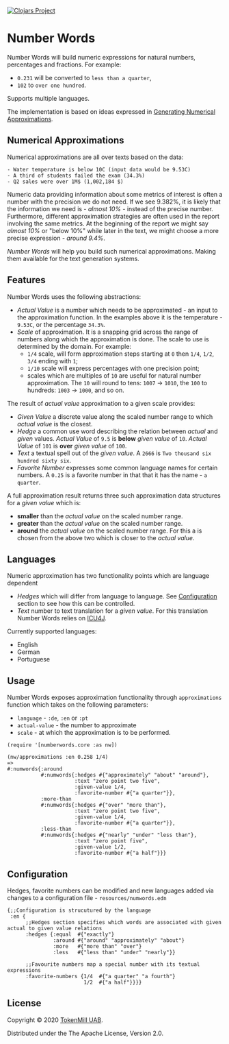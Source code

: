 [![Clojars Project](https://img.shields.io/clojars/v/numberwords.svg)](https://clojars.org/numberwords)

# Number Words

Number Words will build numeric expressions for natural numbers, percentages and fractions. For example:

* `0.231` will be converted to `less than a quarter`,
* `102` to `over one hundred`.

Supports multiple languages.

The implementation is based on ideas expressed in [Generating Numerical Approximations](https://www.mitpressjournals.org/doi/full/10.1162/COLI_a_00086).

## Numerical Approximations


Numerical approximations are all over texts based on the data:

```
- Water temperature is below 10C (input data would be 9.53C)
- A third of students failed the exam (34.3%)
- Q2 sales were over 1M$ (1,002,184 $)
```

Numeric data providing information about some metrics of interest is often a number with the precision we do not need. If we see 9.382%, it is likely that the information we need is - *almost 10%* - instead of the precise number. Furthermore, different approximation strategies are often used in the report involving the same metrics. At the beginning of the report we might say *almost 10%* or "below 10%" while later in the text, we might choose a more precise expression - *around 9.4%*.

*Number Words* will help you build such numerical approximations. Making them available for the text generation systems.

## Features

Number Words uses the following abstractions:
* *Actual Value* is a number which needs to be approximated - an input to the approximation function. In the examples above it is the temperature - `9.53C`, or the percentage `34.3%`.
* *Scale* of approximation. It is a snapping grid across the range of numbers along which the approximation is done. The scale to use is determined by the domain. For example:
  * `1/4` scale, will form approximation steps starting at `0` then `1/4`, `1/2`, `3/4` ending with `1`;
  * `1/10` scale will express percentages with one precision point;
  * scales which are multiples of `10` are useful for natural number approximation. The `10` will round to tens: `1007` -> `1010`, the `100` to hundreds: `1003` -> `1000`, and so on.
  
The result of *actual value* approximation to a given scale provides:
* *Given Value* a discrete value along the scaled number range to which *actual value* is the closest.
* *Hedge* a common use word describing the relation between *actual* and *given* values. 
  *Actual Value* of `9.5` is **below** *given value* of `10`.
  *Actual Value* of `101` is **over** *given value* of `100`.
* *Text* a textual spell out of the *given value*. A `2666` is `Two thousand six hundred sixty six`.
* *Favorite Number* expresses some common language names for certain numbers. A `0.25` is a favorite number in that that it has the name - `a quarter`.

A full approximation result returns three such approximation data structures for a *given value* which is:
* **smaller** than the *actual value* on the scaled number range. 
* **greater** than the *actual value* on the scaled number range. 
* **around** the *actual value* on the scaled number range. For this a is chosen from the above two which is closer to the *actual value*.
  
## Languages

Numeric approximation has two functionality points which are language dependent
* *Hedges* which will differ from language to language. See [Configuration]() section to see how this can be controlled.
* *Text* number to text translation for a *given value*. For this translation Number Words relies on [ICU4J](https://unicode-org.github.io/icu-docs/apidoc/released/icu4j/).

Currently supported languages:
* English
* German
* Portuguese
  
## Usage

Number Words exposes approximation functionality through `approximations` function which takes on the following parameters:
* `language` - `:de`, `:en` or `:pt` 
* `actual-value` - the number to approximate
* `scale` - at which the approximation is to be performed.

```
(require '[numberwords.core :as nw])

(nw/approximations :en 0.258 1/4)
=>
#:numwords{:around
           #:numwords{:hedges #{"approximately" "about" "around"},
                      :text "zero point two five",
                      :given-value 1/4,
                      :favorite-number #{"a quarter"}},
           :more-than
           #:numwords{:hedges #{"over" "more than"},
                      :text "zero point two five",
                      :given-value 1/4,
                      :favorite-number #{"a quarter"}},
           :less-than
           #:numwords{:hedges #{"nearly" "under" "less than"},
                      :text "zero point five",
                      :given-value 1/2,
                      :favorite-number #{"a half"}}}
```

## Configuration

Hedges, favorite numbers can be modified and new languages added via changes to a configuration file - `resources/numwords.edn`

```
{;;Configuration is strucutured by the language 
 :en {
      ;;Hedges section specifies which words are associated with given actual to given value relations
      :hedges {:equal  #{"exactly"}
               :around #{"around" "approximately" "about"}
               :more   #{"more than" "over"}
               :less   #{"less than" "under" "nearly"}}
      
      ;;Favourite numbers map a special number with its textual expressions
      :favorite-numbers {1/4  #{"a quarter" "a fourth"}
                         1/2  #{"a half"}}}}
```

## License

Copyright &copy; 2020 [TokenMill UAB](http://www.tokenmill.ai).

Distributed under the The Apache License, Version 2.0.
